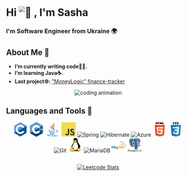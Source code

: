 <div>
<h1>Hi <img src="https://github.com/JustSashaUP/JustSashaUP/assets/94720780/e92e4600-5346-4a56-aaac-9968ed69c5b8" alt="👋" style="width:30px"/> , I'm Sasha</h1>
<h3>I'm Software Engineer from Ukraine 🌍</h3>
</div>

## About Me 🙂
<div>
<ul>
    <li><strong>I’m currently writing code🧑‍💻.</strong></li>
    <li><strong>I’m learning Java☕.</strong></li>
    <li><strong>Last project⚙️: </strong><a href="https://github.com/JustSashaUP/MoneyLogic">"MoneyLogic" finance-tracker</a></li>
</ul>
    <div align="center">
        <img src="https://github.com/JustSashaUP/JustSashaUP/assets/94720780/85ce09a9-6e17-4710-83f6-9bf76048916d" alt="coding animation" style="width:600px;"/>
    </div>
</div>

## Languages and Tools 🚀
<div align="center">
    <img src="https://raw.githubusercontent.com/devicons/devicon/master/icons/c/c-original.svg" alt="C" width="40" height="40"/>
    <img src="https://raw.githubusercontent.com/devicons/devicon/master/icons/cplusplus/cplusplus-original.svg" alt="C++" width="40" height="40"/>
    <img src="https://raw.githubusercontent.com/devicons/devicon/master/icons/java/java-original.svg" alt="Java" width="40" height="40"/>
    <img src="https://raw.githubusercontent.com/devicons/devicon/master/icons/javascript/javascript-original.svg" alt="JavaScript" width="40" height="40"/>
    <img src="https://www.vectorlogo.zone/logos/springio/springio-icon.svg" alt="Spring" width="40" height="40"/>
    <img src="https://www.vectorlogo.zone/logos/hibernate/hibernate-icon.svg" alt="Hibernate" width="40" height="40"/>
    <img src="https://www.vectorlogo.zone/logos/microsoft_azure/microsoft_azure-icon.svg" alt="Azure" width="40" height="40"/>
    <img src="https://raw.githubusercontent.com/devicons/devicon/master/icons/html5/html5-original-wordmark.svg" alt="HTML5" width="40" height="40"/>
    <img src="https://raw.githubusercontent.com/devicons/devicon/master/icons/css3/css3-original-wordmark.svg" alt="CSS3" width="40" height="40"/>
    <img src="https://www.vectorlogo.zone/logos/git-scm/git-scm-icon.svg" alt="Git" width="40" height="40"/>
    <img src="https://raw.githubusercontent.com/devicons/devicon/master/icons/linux/linux-original.svg" alt="Linux" width="40" height="40"/>
    <img src="https://www.vectorlogo.zone/logos/mariadb/mariadb-icon.svg" alt="MariaDB" width="40" height="40"/>
    <img src="https://raw.githubusercontent.com/devicons/devicon/master/icons/mysql/mysql-original-wordmark.svg" alt="MySQL" width="40" height="40"/>
    <img src="https://raw.githubusercontent.com/devicons/devicon/master/icons/postgresql/postgresql-original-wordmark.svg" alt="PostgreSQL" width="40" height="40"/>
</div>

##
<div align="center">
    <a href="https://leetcode.com/JustSashaUP">
        <img src="https://leetcard.jacoblin.cool/JustSashaUP?ext=activity&theme=wtf" alt="Leetcode Stats" style="width:600px"></img>
    </a>
</div>
